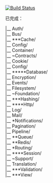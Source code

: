 [![Build Status](https://www.travis-ci.org/OneCodeMonkey/laravel-src.svg?branch=master)](https://www.travis-ci.org/OneCodeMonkey/laravel-src)

已完成：

|__ Auth/<br/>
|__ Bus/<br/>
|__ ***Cache/<br/>
|__ Config/<br/>
|__ Container/<br/>
|__ ~Contracts/<br/>
|__ Cookie/<br/>
|__ Config/<br/>
|__ *****Database/<br/>
|__ Encryption/<br/>
|__ Events/<br/>
|__ Filesystem/<br/>
|__ ~Foundation/<br/>
|__ ***Hashing/<br/>
|__ ****Http/<br/>
|__ Log/<br/>
|__ Mail/<br/>
|__ *Notifications/<br/>
|__ Pagination/<br/>
|__ Pipeline/<br/>
|__ **Queue/<br/>
|__ **Redis/<br/>
|__ *Routing/<br/>
|__ ****Session/<br/>
|__ ~Support/<br/>
|__ Translation/<br/>
|__ ***Validation/<br/>
|__ ***View/<br>
